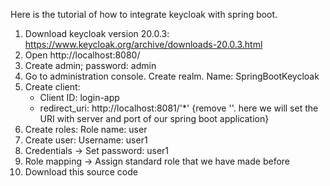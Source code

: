 Here is the tutorial of how to integrate keycloak with spring boot.

1. Download keycloak version 20.0.3: https://www.keycloak.org/archive/downloads-20.0.3.html
2. Open http://localhost:8080/
3. Create admin; password: admin
4. Go to administration console. Create realm. Name: SpringBootKeycloak
5. Create client:
   - Client ID: login-app
   - redirect_uri: http://localhost:8081/'\*' {remove '\'. here we will set the URI with server and port of our spring boot application}
6. Create roles: Role name: user
7. Create user: Username: user1
8. Credentials -> Set password: user1
9. Role mapping -> Assign standard role that we have made before
10. Download this source code
